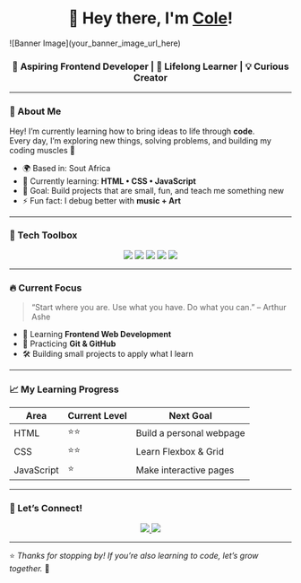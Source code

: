 <h1 align="center">👋 Hey there, I'm <a href="#">Cole</a>!</h1> ![Banner Image](your_banner_image_url_here)
<h3 align="center">🚀 Aspiring Frontend Developer | 🌱 Lifelong Learner | 💡 Curious Creator</h3>

---

### 🧠 About Me
Hey! I’m currently learning how to bring ideas to life through **code**.  
Every day, I’m exploring new things, solving problems, and building my coding muscles 💪  

- 🌍 Based in: Sout Africa
- 🧩 Currently learning: **HTML • CSS • JavaScript**  
- 🎯 Goal: Build projects that are small, fun, and teach me something new  
- ⚡ Fun fact: I debug better with **music + Art**

---

### 🧰 Tech Toolbox

<p align="center">
  <img src="https://img.shields.io/badge/Code-HTML5-orange?style=for-the-badge&logo=html5" />
  <img src="https://img.shields.io/badge/Code-CSS3-blue?style=for-the-badge&logo=css3" />
  <img src="https://img.shields.io/badge/Code-JavaScript-yellow?style=for-the-badge&logo=javascript" />
  <img src="https://img.shields.io/badge/Tools-VS%20Code-007ACC?style=for-the-badge&logo=visualstudiocode" />
  <img src="https://img.shields.io/badge/Tools-GitHub-181717?style=for-the-badge&logo=github" />
</p>

---

### 🔥 Current Focus
> “Start where you are. Use what you have. Do what you can.” – Arthur Ashe  

- 🌱 Learning **Frontend Web Development**  
- 🧩 Practicing **Git & GitHub**  
- 🛠️ Building small projects to apply what I learn  

---

### 📈 My Learning Progress
| Area | Current Level | Next Goal |
|------|----------------|------------|
| HTML | ⭐⭐ | Build a personal webpage |
| CSS | ⭐⭐ | Learn Flexbox & Grid |
| JavaScript | ⭐ | Make interactive pages |

---

### 🤝 Let’s Connect!

<p align="center">
  <a href="//linkedin.com/in/cole-yung-063587369">
    <img src="https://img.shields.io/badge/LinkedIn-Connect-blue?style=for-the-badge&logo=linkedin" />
  </a>
  <a href="mailto:utsukushiotaku17@gmail.com">
    <img src="https://img.shields.io/badge/Email-Say%20Hi!-lightgrey?style=for-the-badge&logo=gmail" />
  </a>
</p>

---

⭐️ *Thanks for stopping by! If you’re also learning to code, let’s grow together.* 🌱
